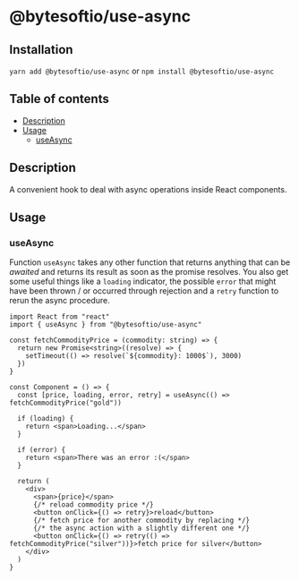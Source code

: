# @bytesoftio/use-async

## Installation

`yarn add @bytesoftio/use-async` or `npm install @bytesoftio/use-async`

## Table of contents

<!-- START doctoc generated TOC please keep comment here to allow auto update -->
<!-- DON'T EDIT THIS SECTION, INSTEAD RE-RUN doctoc TO UPDATE -->


- [Description](#description)
- [Usage](#usage)
  - [useAsync](#useasync)

<!-- END doctoc generated TOC please keep comment here to allow auto update -->

## Description

A convenient hook to deal with async operations inside React components.

## Usage

### useAsync

Function `useAsync` takes any other function that returns anything that can
be *awaited* and returns its result as soon as the promise resolves. You also
get some useful things like a `loading` indicator, the possible `error` that
might have been thrown / or occurred through rejection and a `retry` function 
to rerun the async procedure.

```tsx
import React from "react"
import { useAsync } from "@bytesoftio/use-async"

const fetchCommodityPrice = (commodity: string) => {
  return new Promise<string>((resolve) => {
    setTimeout(() => resolve(`${commodity}: 1000$`), 3000)
  })
}

const Component = () => {
  const [price, loading, error, retry] = useAsync(() => fetchCommodityPrice("gold"))

  if (loading) {
    return <span>Loading...</span>
  }

  if (error) {
    return <span>There was an error :(</span>
  }

  return (
    <div>
      <span>{price}</span>
      {/* reload commodity price */}
      <button onClick={() => retry}>reload</button>
      {/* fetch price for another commodity by replacing */}
      {/* the async action with a slightly different one */}
      <button onClick={() => retry(() => fetchCommodityPrice("silver"))}>fetch price for silver</button>
    </div>
  )
}
```